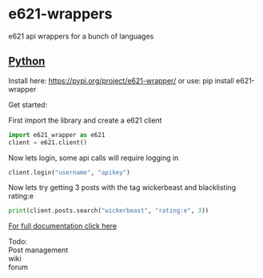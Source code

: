 # e621-wrappers
e621 api wrappers for a bunch of languages  

## [Python](python/README.md)
Install here: https://pypi.org/project/e621-wrapper/ or use:  pip install e621-wrapper

Get started:    

First import the library and create a e621 client
```python
import e621_wrapper as e621
client = e621.client()
```
  
Now lets login, some api calls will require logging in  
```python
client.login("username", "apikey")
```
Now lets try getting 3 posts with the tag wickerbeast and blacklisting rating:e
```python
print(client.posts.search("wickerbeast", "rating:e", 3))
```
[For full documentation click here](python/README.md)

Todo:  
Post management  
wiki  
forum  
